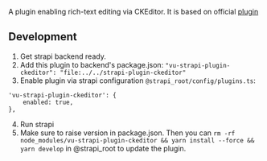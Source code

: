 A plugin enabling rich-text editing via CKEditor.
It is based on official [plugin](https://github.com/ckeditor/strapi-plugin-ckeditor)

## Development

1. Get strapi backend ready.
2. Add this plugin to backend's package.json: `"vu-strapi-plugin-ckeditor": "file:../../strapi-plugin-ckeditor"`
3. Enable plugin via strapi configuration `@strapi_root/config/plugins.ts`:

```
'vu-strapi-plugin-ckeditor': {
    enabled: true,
},
```

4. Run strapi
5. Make sure to raise version in package.json. Then you can `rm -rf node_modules/vu-strapi-plugin-ckeditor && yarn install --force && yarn develop` in @strapi_root to update the plugin.
